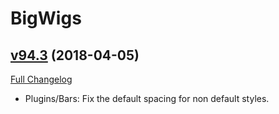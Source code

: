 # BigWigs

## [v94.3](https://github.com/BigWigsMods/BigWigs/tree/v94.3) (2018-04-05)
[Full Changelog](https://github.com/BigWigsMods/BigWigs/compare/v94.2...v94.3)

- Plugins/Bars: Fix the default spacing for non default styles.  
